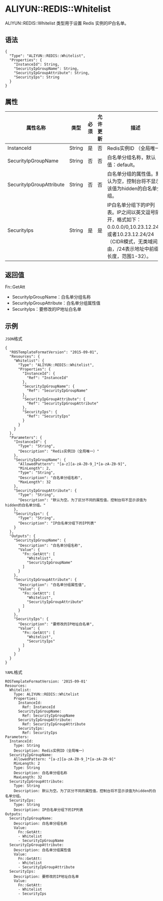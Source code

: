 # ALIYUN::REDIS::Whitelist

ALIYUN::REDIS::Whitelist 类型用于设置 Redis 实例的IP白名单。

## 语法

```
{
  "Type": "ALIYUN::REDIS::Whitelist",
  "Properties": {
    "InstanceId": String,
    "SecurityIpGroupName": String,
    "SecurityIpGroupAttribute": String,
    "SecurityIps": String
  }
}
```

## 属性

|属性名称|类型|必须|允许更新|描述|约束|
|----|--|--|----|--|--|
|InstanceId|String|是|否|Redis实例ID （全局唯一）|无|
|SecurityIpGroupName|String|否|否|白名单分组名称，默认值：default。|无|
|SecurityIpGroupAttribute|String|否|否|白名单分组的属性值。默认为空，控制台将不显示该值为hidden的白名单分组。|无|
|SecurityIps|String|是|是|IP白名单分组下的IP列表。IP之间以英文逗号隔开，格式如下：0.0.0.0/0,10.23.12.24，或者10.23.12.24/24（CIDR模式，无类域间路由，/24表示地址中前缀的长度，范围1-32）。|最多1000个|

## 返回值

Fn::GetAtt

-   SecurityIpGroupName：白名单分组名称
-   SecurityIpGroupAttribute：白名单分组属性值
-   SecurityIps：要修改的IP地址白名单

## 示例

`JSON`格式

```
{
  "ROSTemplateFormatVersion": "2015-09-01",
  "Resources": {
    "Whitelist": {
      "Type": "ALIYUN::REDIS::Whitelist",
      "Properties": {
        "InstanceId": {
          "Ref": "InstanceId"
        },
        "SecurityIpGroupName": {
          "Ref": "SecurityIpGroupName"
        },
        "SecurityIpGroupAttribute": {
          "Ref": "SecurityIpGroupAttribute"
        },
        "SecurityIps": {
          "Ref": "SecurityIps"
        }
      }
    }
  },
  "Parameters": {
    "InstanceId": {
      "Type": "String",
      "Description": "Redis实例ID（全局唯一）"
    },
    "SecurityIpGroupName": {
      "AllowedPattern": "[a-z][a-zA-Z0-9_]*[a-zA-Z0-9]",
      "MinLength": 2,
      "Type": "String",
      "Description": "白名单分组名称",
      "MaxLength": 32
    },
    "SecurityIpGroupAttribute": {
      "Type": "String",
      "Description": "默认为空。为了区分不同的属性值，控制台将不显示该值为hidden的白名单分组。"
    },
    "SecurityIps": {
      "Type": "String",
      "Description": "IP白名单分组下的IP列表"
    }
  },
  "Outputs": {
    "SecurityIpGroupName": {
      "Description": "白名单分组名称",
      "Value": {
        "Fn::GetAtt": [
          "Whitelist",
          "SecurityIpGroupName"
        ]
      }
    },
    "SecurityIpGroupAttribute": {
      "Description": "白名单分组属性值",
      "Value": {
        "Fn::GetAtt": [
          "Whitelist",
          "SecurityIpGroupAttribute"
        ]
      }
    },
    "SecurityIps": {
      "Description": "要修改的IP地址白名单",
      "Value": {
        "Fn::GetAtt": [
          "Whitelist",
          "SecurityIps"
        ]
      }
    }
  }
}
```

`YAML`格式

```
ROSTemplateFormatVersion: '2015-09-01'
Resources:
  Whitelist:
    Type: ALIYUN::REDIS::Whitelist
    Properties:
      InstanceId:
        Ref: InstanceId
      SecurityIpGroupName:
        Ref: SecurityIpGroupName
      SecurityIpGroupAttribute:
        Ref: SecurityIpGroupAttribute
      SecurityIps:
        Ref: SecurityIps
Parameters:
  InstanceId:
    Type: String
    Description: Redis实例ID（全局唯一）
  SecurityIpGroupName:
    AllowedPattern: "[a-z][a-zA-Z0-9_]*[a-zA-Z0-9]"
    MinLength: 2
    Type: String
    Description: 白名单分组名称
    MaxLength: 32
  SecurityIpGroupAttribute:
    Type: String
    Description: 默认为空。为了区分不同的属性值，控制台将不显示该值为hidden的白名单分组。
  SecurityIps:
    Type: String
    Description: IP白名单分组下的IP列表
Outputs:
  SecurityIpGroupName:
    Description: 白名单分组名称
    Value:
      Fn::GetAtt:
      - Whitelist
      - SecurityIpGroupName
  SecurityIpGroupAttribute:
    Description: 白名单分组属性值
    Value:
      Fn::GetAtt:
      - Whitelist
      - SecurityIpGroupAttribute
  SecurityIps:
    Description: 要修改的IP地址白名单
    Value:
      Fn::GetAtt:
      - Whitelist
      - SecurityIps
			
```

